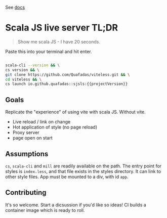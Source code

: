 See [docs](https://quafadas.github.io/live-server-scala-cli-js/)

# Scala JS live server TL;DR

> Show me scala JS - I have 20 seconds.

Paste this into your terminal and hit enter.

```sh

scala-cli --version && \
cs version && \
git clone https://github.com/Quafadas/viteless.git && \
cd viteless && \
cs launch io.github.quafadas::sjsls:{{projectVersion}}
```

## Goals

Replicate the "experience" of using vite with scala JS. Without vite.

- Live reload / link on change
- Hot application of style (no page reload)
- Proxy server
- page open on start

## Assumptions

`cs`, `scala-cli` and `mill` are readily available on the path.
The entry point for styles is `index.less`, and that file exists in the styles directory. It can link to other style files.
App must be mounted to a div, with id `app`.


## Contributing

It's so welcome. Start a dicsussion if you'd like so ideas! CI builds a container image which is ready to roll.
